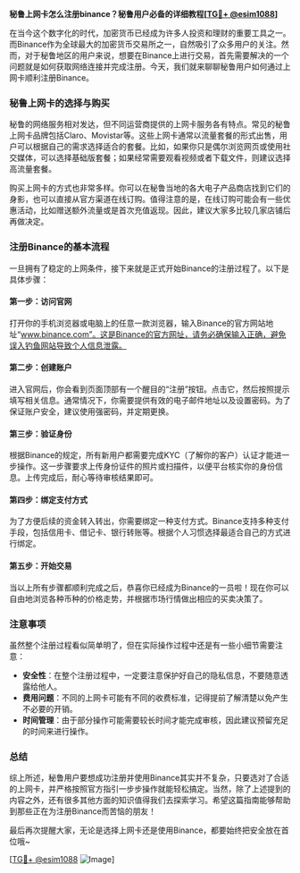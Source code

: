 **秘鲁上网卡怎么注册binance？秘鲁用户必备的详细教程[[TG💪+ @esim1088](https://t.me/s/esim1088)]**

在当今这个数字化的时代，加密货币已经成为许多人投资和理财的重要工具之一。而Binance作为全球最大的加密货币交易所之一，自然吸引了众多用户的关注。然而，对于秘鲁地区的用户来说，想要在Binance上进行交易，首先需要解决的一个问题就是如何获取网络连接并完成注册。今天，我们就来聊聊秘鲁用户如何通过上网卡顺利注册Binance。

### 秘鲁上网卡的选择与购买

秘鲁的网络服务相对发达，但不同运营商提供的上网卡服务各有特点。常见的秘鲁上网卡品牌包括Claro、Movistar等。这些上网卡通常以流量套餐的形式出售，用户可以根据自己的需求选择适合的套餐。比如，如果你只是偶尔浏览网页或使用社交媒体，可以选择基础版套餐；如果经常需要观看视频或者下载文件，则建议选择高流量套餐。

购买上网卡的方式也非常多样。你可以在秘鲁当地的各大电子产品商店找到它们的身影，也可以直接从官方渠道在线订购。值得注意的是，在线订购可能会有一些优惠活动，比如赠送额外流量或是首次充值返现。因此，建议大家多比较几家店铺后再做决定。

### 注册Binance的基本流程

一旦拥有了稳定的上网条件，接下来就是正式开始Binance的注册过程了。以下是具体步骤：

#### 第一步：访问官网

打开你的手机浏览器或电脑上的任意一款浏览器，输入Binance的官方网站地址“www.binance.com”。这是Binance的官方网址，请务必确保输入正确，避免误入钓鱼网站导致个人信息泄露。

#### 第二步：创建账户

进入官网后，你会看到页面顶部有一个醒目的“注册”按钮。点击它，然后按照提示填写相关信息。通常情况下，你需要提供有效的电子邮件地址以及设置密码。为了保证账户安全，建议使用强密码，并定期更换。

#### 第三步：验证身份

根据Binance的规定，所有新用户都需要完成KYC（了解你的客户）认证才能进一步操作。这一步骤要求上传身份证件的照片或扫描件，以便平台核实你的身份信息。上传完成后，耐心等待审核结果即可。

#### 第四步：绑定支付方式

为了方便后续的资金转入转出，你需要绑定一种支付方式。Binance支持多种支付手段，包括信用卡、借记卡、银行转账等。根据个人习惯选择最适合自己的方式进行绑定。

#### 第五步：开始交易

当以上所有步骤都顺利完成之后，恭喜你已经成为Binance的一员啦！现在你可以自由地浏览各种币种的价格走势，并根据市场行情做出相应的买卖决策了。

### 注意事项

虽然整个注册过程看似简单明了，但在实际操作过程中还是有一些小细节需要注意：

- **安全性**：在整个注册过程中，一定要注意保护好自己的隐私信息，不要随意透露给他人。
- **费用问题**：不同的上网卡可能有不同的收费标准，记得提前了解清楚以免产生不必要的开销。
- **时间管理**：由于部分操作可能需要较长时间才能完成审核，因此建议预留充足的时间来进行操作。

### 总结

综上所述，秘鲁用户要想成功注册并使用Binance其实并不复杂，只要选对了合适的上网卡，并严格按照官方指引一步步操作就能轻松搞定。当然，除了上述提到的内容之外，还有很多其他方面的知识值得我们去探索学习。希望这篇指南能够帮助到那些正在为注册Binance而苦恼的朋友！

最后再次提醒大家，无论是选择上网卡还是使用Binance，都要始终把安全放在首位哦~ 

[[TG💪+ @esim1088](https://t.me/s/esim1088) ![Image](https://i.postimg.cc/4NQfJmqS/Snipaste-2025-05-13-00-14-12.png)]
